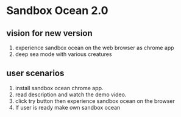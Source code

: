 # Sandbox Ocean 2.0

## vision for new version
1. experience sandbox ocean on the web browser as chrome app
2. deep sea mode with various creatures

## user scenarios
1. install sandbox ocean chrome app.
2. read description and watch the demo video.
3. click try button then experience sandbox ocean on the browser
4. If user is ready make own sandbox ocean